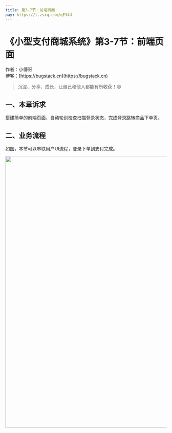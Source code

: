 ```yaml
---
title: 第3-7节：前端页面
pay: https://t.zsxq.com/qE34U
---
```


# 《小型支付商城系统》第3-7节：前端页面

作者：小傅哥
<br/>博客：[https://bugstack.cn](https://bugstack.cn)

> 沉淀、分享、成长，让自己和他人都能有所收获！😄

## 一、本章诉求

搭建简单的前端页面，自动轮训检查扫描登录状态，完成登录跳转商品下单页。

## 二、业务流程

如图，本节可以串联用户UI流程，登录下单到支付完成。

<div align="center">
    <img src="https://bugstack.cn/images/article/project/s-pay-mall/s-pay-mall-0-01.png" width="850px">
</div>